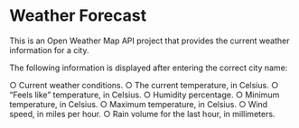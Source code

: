 # Weather Forecast

This is an Open Weather Map API project that provides the
current weather information for a city.

The following information is displayed after entering the correct city name:

○ Current weather conditions.
○ The current temperature, in Celsius.
○ “Feels like” temperature, in Celsius.
○ Humidity percentage.
○ Minimum temperature, in Celsius.
○ Maximum temperature, in Celsius.
○ Wind speed, in miles per hour.
○ Rain volume for the last hour, in millimeters.
